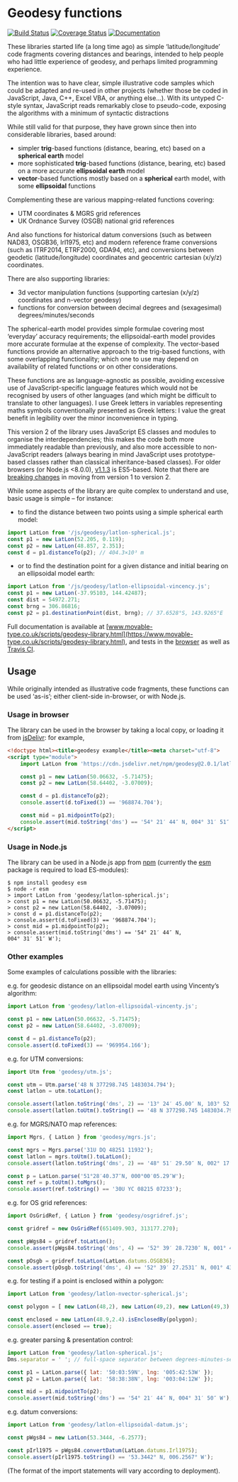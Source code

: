 Geodesy functions
=================

[![Build Status](https://travis-ci.org/chrisveness/geodesy.svg?branch=master)](https://travis-ci.org/chrisveness/geodesy)
[![Coverage Status](https://coveralls.io/repos/github/chrisveness/geodesy/badge.svg)](https://coveralls.io/github/chrisveness/geodesy)
[![Documentation](https://img.shields.io/badge/docs-www.movable--type.co.uk%2Fscripts%2Fgeodesy--library.html-lightgrey.svg)](https://www.movable-type.co.uk/scripts/geodesy-library.html)

These libraries started life (a long time ago) as simple ‘latitude/longitude’ code fragments
covering distances and bearings, intended to help people who had little experience of geodesy, and
perhaps limited programming experience.

The intention was to have clear, simple illustrative code samples which could be adapted and re-used
in other projects (whether those be coded in JavaScript, Java, C++, Excel VBA, or anything else...).
With its untyped C-style syntax, JavaScript reads remarkably close to pseudo-code, exposing the
algorithms with a minimum of syntactic distractions

While still valid for that purpose, they have grown since then into considerable libraries, based
around:
- simpler **trig**-based functions (distance, bearing, etc) based on a **spherical earth** model
- more sophisticated **trig**-based functions (distance, bearing, etc) based on a
  more accurate **ellipsoidal earth** model
- **vector**-based functions mostly based on a **spherical** earth model, with some **ellipsoidal**
  functions

Complementing these are various mapping-related functions covering:
- UTM coordinates & MGRS grid references
- UK Ordnance Survey (OSGB) national grid references

And also functions for historical datum conversions (such as between NAD83, OSGB36, Irl1975, 
etc) and modern reference frame conversions (such as ITRF2014, ETRF2000, GDA94, etc), 
and conversions between geodetic (latitude/longitude) coordinates and geocentric cartesian (x/y/z) 
coordinates.

There are also supporting libraries:
- 3d vector manipulation functions (supporting cartesian (x/y/z) coordinates and n-vector geodesy)
- functions for conversion between decimal degrees and (sexagesimal) degrees/minutes/seconds

The spherical-earth model provides simple formulae covering most ‘everyday’ accuracy requirements;
the ellipsoidal-earth model provides more accurate formulae at the expense of complexity. The
vector-based functions provide an alternative approach to the trig-based functions, with some
overlapping functionality; which one to use may depend on availability of related functions or on
other considerations.

These functions are as language-agnostic as possible, avoiding excessive use of
JavaScript-specific language features which would not be recognised by users of other languages
(and which might be difficult to translate to other languages). I use Greek letters in variables
representing maths symbols conventionally presented as Greek letters: I value the great benefit in
legibility over the minor inconvenience in typing.

This version 2 of the library uses JavaScript ES classes and modules to organise the 
interdependencies; this makes the code both more immediately readable than previously, and also more 
accessible to non-JavaScript readers (always  bearing in mind JavaScript uses prototype-based 
classes rather than classical inheritance-based classes). For older browsers (or Node.js <8.0.0), 
[v1.1.3](https://github.com/chrisveness/geodesy/tree/v1.1.3) is ES5-based. Note that there are 
[breaking changes](https://www.movable-type.co.uk/scripts/geodesy-library-migrating-from-v1.html) 
in moving from version 1 to version 2. 

While some aspects of the library are quite complex to understand and use, basic usage is simple –
for instance:

- to find the distance between two points using a simple spherical earth model:

```javascript
import LatLon from '/js/geodesy/latlon-spherical.js';
const p1 = new LatLon(52.205, 0.119);
const p2 = new LatLon(48.857, 2.351);
const d = p1.distanceTo(p2); // 404.3×10³ m
```

- or to find the destination point for a given distance and initial bearing on an ellipsoidal model
  earth:

```javascript
import LatLon from '/js/geodesy/latlon-ellipsoidal-vincency.js';
const p1 = new LatLon(-37.95103, 144.42487);
const dist = 54972.271;
const brng = 306.86816;
const p2 = p1.destinationPoint(dist, brng); // 37.6528°S, 143.9265°E
```

Full documentation is available at [www.movable-type.co.uk/scripts/geodesy-library.html](https://www.movable-type.co.uk/scripts/geodesy-library.html), 
and tests in the [browser](https://www.movable-type.co.uk/scripts/test/geodesy-test.html) as well as
[Travis CI](https://travis-ci.org/chrisveness/geodesy).

Usage
-----

While originally intended as illustrative code fragments, these functions can be used ‘as-is’;
either client-side in-browser, or with Node.js.

### Usage in browser

The library can be used in the browser by taking a local copy, or loading it from
    [jsDelivr](https://www.jsdelivr.com/package/npm/geodesy): for example,

```html
<!doctype html><title>geodesy example</title><meta charset="utf-8">
<script type="module">
    import LatLon from 'https://cdn.jsdelivr.net/npm/geodesy@2.0.1/latlon-spherical.min.js';

    const p1 = new LatLon(50.06632, -5.71475);
    const p2 = new LatLon(58.64402, -3.07009);

    const d = p1.distanceTo(p2);
    console.assert(d.toFixed(3) == '968874.704');

    const mid = p1.midpointTo(p2);
    console.assert(mid.toString('dms') == '54° 21′ 44″ N, 004° 31′ 51″ W');
</script>
```

### Usage in Node.js

The library can be used in a Node.js app from [npm](https://www.npmjs.com/package/geodesy) 
(currently the [esm](https://www.npmjs.com/package/esm) package is required to load ES-modules):

```shell
$ npm install geodesy esm
$ node -r esm
> import LatLon from 'geodesy/latlon-spherical.js';
> const p1 = new LatLon(50.06632, -5.71475);
> const p2 = new LatLon(58.64402, -3.07009);
> const d = p1.distanceTo(p2);
> console.assert(d.toFixed(3) == '968874.704');
> const mid = p1.midpointTo(p2);
> console.assert(mid.toString('dms') == '54° 21′ 44″ N, 004° 31′ 51″ W');
```

### Other examples

Some examples of calculations possible with the libraries:

e.g. for geodesic distance on an ellipsoidal model earth using Vincenty’s algorithm:

```javascript
import LatLon from 'geodesy/latlon-ellipsoidal-vincenty.js';

const p1 = new LatLon(50.06632, -5.71475);
const p2 = new LatLon(58.64402, -3.07009);

const d = p1.distanceTo(p2);
console.assert(d.toFixed(3) == '969954.166');
```

e.g. for UTM conversions:

```javascript
import Utm from 'geodesy/utm.js';

const utm = Utm.parse('48 N 377298.745 1483034.794');
const latlon = utm.toLatLon();

console.assert(latlon.toString('dms', 2) == '13° 24′ 45.00″ N, 103° 52′ 00.00″ E');
console.assert(latlon.toUtm().toString() == '48 N 377298.745 1483034.794';
```

e.g. for MGRS/NATO map references:

```javascript
import Mgrs, { LatLon } from 'geodesy/mgrs.js';

const mgrs = Mgrs.parse('31U DQ 48251 11932');
const latlon = mgrs.toUtm().toLatLon();
console.assert(latlon.toString('dms', 2) == '48° 51′ 29.50″ N, 002° 17′ 40.16″ E');

const p = LatLon.parse('51°28′40.37″N, 000°00′05.29″W');
const ref = p.toUtm().toMgrs();
console.assert(ref.toString() == '30U YC 08215 07233');
```

e.g. for OS grid references:

```javascript
import OsGridRef, { LatLon } from 'geodesy/osgridref.js';

const gridref = new OsGridRef(651409.903, 313177.270);

const pWgs84 = gridref.toLatLon();
console.assert(pWgs84.toString('dms', 4) == '52° 39′ 28.7230″ N, 001° 42′ 57.7870″ E');

const pOsgb = gridref.toLatLon(LatLon.datums.OSGB36);
console.assert(pOsgb.toString('dms', 4) == '52° 39′ 27.2531″ N, 001° 43′ 04.5177″ E');
```

e.g. for testing if a point is enclosed within a polygon:

```javascript
import LatLon from 'geodesy/latlon-nvector-spherical.js';

const polygon = [ new LatLon(48,2), new LatLon(49,2), new LatLon(49,3), new LatLon(48,3) ];

const enclosed = new LatLon(48.9,2.4).isEnclosedBy(polygon);
console.assert(enclosed == true);
```

e.g. greater parsing & presentation control:

```javascript
import LatLon from 'geodesy/latlon-spherical.js';
Dms.separator = ' '; // full-space separator between degrees-minutes-seconds

const p1 = LatLon.parse({ lat: '50:03:59N', lng: '005:42:53W' });
const p2 = LatLon.parse({ lat: '58:38:38N', lng: '003:04:12W' });

const mid = p1.midpointTo(p2);
console.assert(mid.toString('dms') == '54° 21′ 44″ N, 004° 31′ 50″ W');
```

e.g. datum conversions:

```javascript
import LatLon from 'geodesy/latlon-ellipsoidal-datum.js';

const pWgs84 = new LatLon(53.3444, -6.2577);

const pIrl1975 = pWgs84.convertDatum(LatLon.datums.Irl1975);
console.assert(pIrl1975.toString() == '53.3442° N, 006.2567° W');
```

(The format of the import statements will vary according to deployment).
